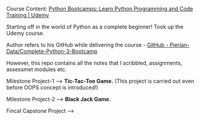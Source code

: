 Course Content:
[Python Bootcamps: Learn Python Programming and Code Training \| Udemy](https://www.udemy.com/share/101W8QA0YZcVxTR3o=/)


Starting off in the world of Python as a complete beginner! Took up the Udemy course.

Author refers to his GitHub while delivering the course - [GitHub - Pierian-Data/Complete-Python-3-Bootcamp](https://github.com/Pierian-Data/Complete-Python-3-Bootcamp)

However, this repo contains all the notes that I scribbled, assignments, assessmet modules etc.

Milestone Project-1 --> **Tic-Tac-Toe Game.**
(This project is carried out even before OOPS concept is introduced!)

Milestone Project-2 --> **Black Jack Game.**

Fincal Capstone Project --> 